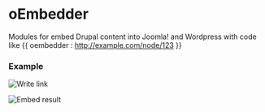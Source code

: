 oEmbedder
=========

Modules for embed Drupal content into Joomla! and Wordpress with code like {{ oembedder : http://example.com/node/123 }}

### Example

![Write link](http://www.elibsystem.ru/sites/default/files/docs/joomla/oembedder/oembedder-joomla-editor-code.png "Write link")

![Embed result](http://www.elibsystem.ru/sites/default/files/docs/joomla/oembedder/oembedder-joomla-page-result.png "Embed Result")
